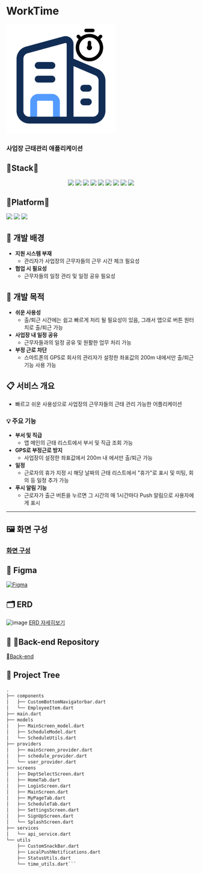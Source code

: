 # WorkTime
![WorkTime Logo](https://github.com/ejeonghun/worktime/blob/main/assets/logo.png?raw=true)
### 사업장 근태관리 애플리케이션

## 🔧Stack🔧
<p align="center">
  <img src="https://img.shields.io/badge/JAVA-007396?style=for-the-badge&logo=java&logoColor=white">
  <img src="https://img.shields.io/badge/springboot-6DB33F?style=for-the-badge&logo=springboot&logoColor=white">
  <img src="https://img.shields.io/badge/Docker-2496ED?style=for-the-badge&logo=Docker&logoColor=white">
  <img src="https://img.shields.io/badge/JWT-black?style=for-the-badge&logo=JSON%20web%20tokens">
  <img src="https://img.shields.io/badge/Spring Security-6DB33F?style=for-the-badge&logo=Spring Security&logoColor=white">
  <img src="https://img.shields.io/badge/apache tomcat-F8DC75?style=for-the-badge&logo=apachetomcat&logoColor=black">
  <img src="https://img.shields.io/badge/flutter-02569B?style=for-the-badge&logo=flutter&logoColor=white">
  <img src="https://img.shields.io/badge/dart-0175C2?style=for-the-badge&logo=dart&logoColor=white">
  <img src="https://img.shields.io/badge/mariadb-003545?style=for-the-badge&logo=mariadb&logoColor=white">
</p>

## 📱Platform📱
<p align="left">
  <img src="https://img.shields.io/badge/ios-000000?style=for-the-badge&logo=ios&logoColor=white">
  <img src="https://img.shields.io/badge/android-3DDC84?style=for-the-badge&logo=android&logoColor=white">
  <img src="https://img.shields.io/badge/web-4285F4?style=for-the-badge&logo=google-chrome&logoColor=white">
</p>

## 📜 개발 배경
- **지원 시스템 부재**
     - 관리자가 사업장의 근무자들의 근무 시간 체크 필요성
- **협업 시 필요성**
    - 근무자들의 일정 관리 및 일정 공유 필요성

## 🎯 개발 목적
- **쉬운 사용성**
   - 출/퇴근 시간에는 쉽고 빠르게 처리 될 필요성이 있음, 그래서 앱으로 버튼 원터치로 출/퇴근 가능
- **사업장 내 일정 공유**
   - 근무자들과의 일정 공유 및 원활한 업무 처리 가능
- **부정 근로 차단**
   - 스마트폰의 GPS로 회사의 관리자가 설정한 좌표값의 200m 내에서만 출/퇴근 기능 사용 가능

## 📋 서비스 개요
- 빠르고 쉬운 사용성으로 사업장의 근무자들의 근태 관리 가능한 어플리케이션

### 💡 주요 기능
- **부서 및 직급**
  - 앱 메인의 근태 리스트에서 부서 및 직급 조회 가능
- **GPS로 부정근로 방지**
  - 사업장이 설정한 좌표값에서 200m 내 에서만 출/퇴근 가능
- **일정**
  - 근로자의 휴가 지정 시 해당 날짜의 근태 리스트에서 "휴가"로 표시 및 미팅, 회의 등 일정 추가 가능
- **푸시 알림 기능**
  - 근로자가 출근 버튼을 누르면 그 시간의 매 1시간마다 Push 알림으로 사용자에게 표시

---

## 🖼 화면 구성
### [화면 구성](https://github.com/ejeonghun/worktime/wiki/%ED%99%94%EB%A9%B4-%EA%B5%AC%EC%84%B1)

## 🎨 Figma
[![Figma](https://github.com/user-attachments/assets/d457d0c6-7d21-4cf2-bb01-34fbbbe82090)](https://www.figma.com/design/zeisHMhifJKOmdTbdyY2N6/%EC%B6%9C%ED%87%B4%EA%B7%BC%EC%95%B1?m=auto&t=x8NQpdmgyYuZETr3-1)

## 🗂 ERD
![image](https://github.com/user-attachments/assets/9a162f49-5db2-435c-a858-098db758c9f9)
[ERD 자세히보기](https://www.erdcloud.com/d/5uC6oYWq7SLuCxttE)

## 📂 Back-end Repository
[Back-end](https://github.com/ejeonghun/worktime_backend)


## 🌳 Project Tree
```
.
├── components
│   ├── CustomBottomNavigatorbar.dart
│   └── EmployeeItem.dart
├── main.dart
├── models
│   ├── MainScreen_model.dart
│   ├── ScheduleModel.dart
│   └── ScheduleUtils.dart
├── providers
│   ├── mainScreen_provider.dart
│   ├── schedule_provider.dart
│   └── user_provider.dart
├── screens
│   ├── DeptSelectScreen.dart
│   ├── HomeTab.dart
│   ├── LoginScreen.dart
│   ├── MainScreen.dart
│   ├── MyPageTab.dart
│   ├── ScheduleTab.dart
│   ├── SettingsScreen.dart
│   ├── SignUpScreen.dart
│   └── SplashScreen.dart
├── services
│   └── api_service.dart
└── utils
    ├── CustomSnackBar.dart
    ├── LocalPushNotifications.dart
    ├── StatusUtils.dart
    └── time_utils.dart```
